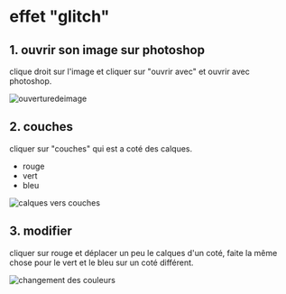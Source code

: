 # effet "glitch"



## 1. ouvrir son image sur photoshop
clique droit sur l'image et cliquer sur "ouvrir avec" et ouvrir avec photoshop.




![ouverturedeimage](https://user-images.githubusercontent.com/93718161/142343156-e619a3e9-09cc-43e9-bf89-f8a9ca830d04.gif)
    
## 2. couches
cliquer sur "couches" qui est a coté des calques.

- rouge
- vert
- bleu




![calques vers couches](https://user-images.githubusercontent.com/93718161/142342244-67fb74e4-77c9-40a1-8382-5355897a0d5d.gif)
## 3. modifier
cliquer sur rouge et déplacer un peu le calques d'un coté, faite la même chose pour le vert et le bleu sur un coté différent.




![changement des couleurs](https://user-images.githubusercontent.com/93718161/142342316-8c816d82-f344-49c4-8bc2-92cbb60d713d.gif)
